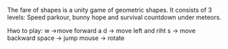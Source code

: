The fare of shapes is a unity game of geometric shapes.
It consists of 3 levels: Speed parkour, bunny hope and survival countdown under meteors.

Hwo to play:
  w   ->move forward
a   d -> move left and riht
  s   -> move backward
space -> jump
mouse -> rotate
